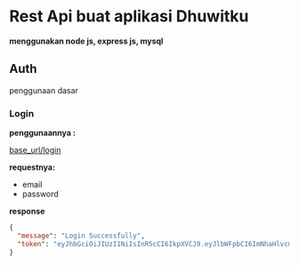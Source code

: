 # Rest Api buat aplikasi Dhuwitku

**menggunakan node js, express js, mysql**

## Auth

penggunaan dasar

### Login

**penggunaannya :**

[base_url/login]("https://base_url/login")

**requestnya:**

- email
- password

**response**

```json
{
  "message": "Login Successfully",
  "token": "eyJhbGciOiJIUzI1NiIsInR5cCI6IkpXVCJ9.eyJlbWFpbCI6ImNhaHlvcmFjaGVyQGdtYWlsLmNvbSIsInVzZXJuYW1lIjoiaXlvaG9vIiwiaWF0IjoxNjcxNDYzMzA1LCJleHAiOjE2NzIwNjgxMDV9.7wJFKBlNP__9bwXu-JLYRXMj0hDFzXYN2gZNHNDf3U0"
}
```
